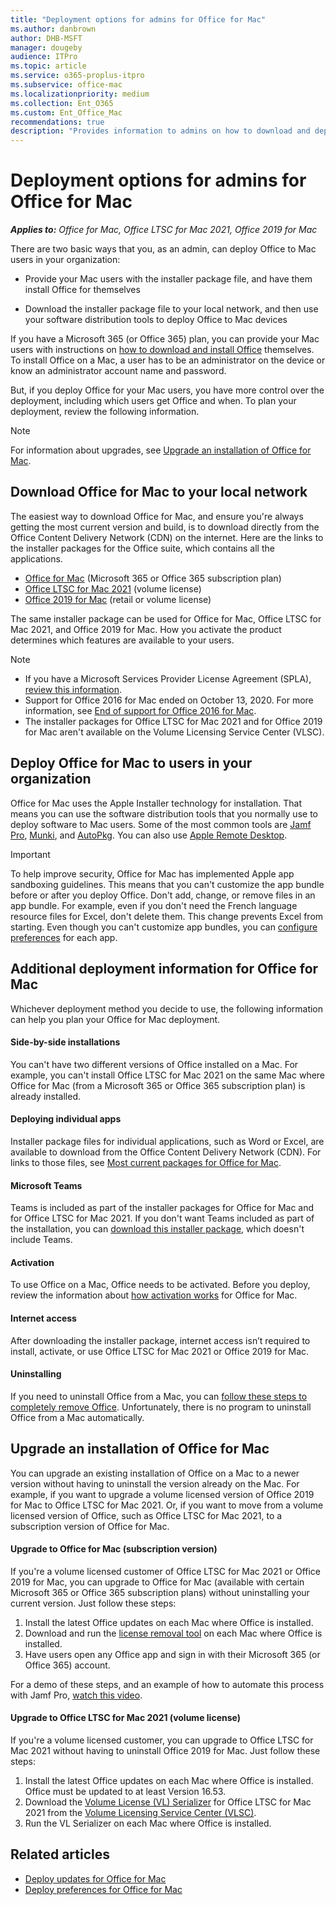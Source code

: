 ```yaml
---
title: "Deployment options for admins for Office for Mac"
ms.author: danbrown
author: DHB-MSFT
manager: dougeby
audience: ITPro
ms.topic: article
ms.service: o365-proplus-itpro
ms.subservice: office-mac
ms.localizationpriority: medium
ms.collection: Ent_O365
ms.custom: Ent_Office_Mac
recommendations: true
description: "Provides information to admins on how to download and deploy Office for Mac to users in their organization"
---
```


# Deployment options for admins for Office for Mac

***Applies to:*** *Office for Mac, Office LTSC for Mac 2021, Office 2019 for Mac*

There are two basic ways that you, as an admin, can deploy Office to Mac users in your organization:
  
- Provide your Mac users with the installer package file, and have them install Office for themselves

- Download the installer package file to your local network, and then use your software distribution tools to deploy Office to Mac devices

If you have a Microsoft 365 (or Office 365) plan, you can provide your Mac users with instructions on [how to download and install Office](https://support.microsoft.com/office/4414eaaf-0478-48be-9c42-23adc4716658?#InstallSteps=Install_on_a_Mac) themselves. To install Office on a Mac, a user has to be an administrator on the device or know an administrator account name and password.
  
But, if you deploy Office for your Mac users, you have more control over the deployment, including which users get Office and when. To plan your deployment, review the following information.

> [!NOTE]
> For information about upgrades, see [Upgrade an installation of Office for Mac](#upgrade-an-installation-of-office-for-mac).
  
## Download Office for Mac to your local network

The easiest way to download Office for Mac, and ensure you're always getting the most current version and build, is to download directly from the Office Content Delivery Network (CDN) on the internet. Here are the links to the installer packages for the Office suite, which contains all the applications.

- [Office for Mac](https://go.microsoft.com/fwlink/p/?linkid=2009112) (Microsoft 365 or Office 365 subscription plan)
- [Office LTSC for Mac 2021](https://go.microsoft.com/fwlink/p/?linkid=2009112) (volume license)
- [Office 2019 for Mac](https://go.microsoft.com/fwlink/p/?linkid=525133) (retail or volume license)

The same installer package can be used for Office for Mac, Office LTSC for Mac 2021, and Office 2019 for Mac. How you activate the product determines which features are available to your users.

> [!NOTE]
> - If you have a Microsoft Services Provider License Agreement (SPLA), [review this information](../ltsc2021/spla.md).
> - Support for Office 2016 for Mac ended on October 13, 2020. For more information, see [End of support for Office 2016 for Mac](https://support.microsoft.com/office/e944a907-bbc8-4be5-918d-a514068d0056).
> - The installer packages for Office LTSC for Mac 2021 and for Office 2019 for Mac aren't available on the Volume Licensing Service Center (VLSC).

## Deploy Office for Mac to users in your organization

Office for Mac uses the Apple Installer technology for installation. That means you can use the software distribution tools that you normally use to deploy software to Mac users. Some of the most common tools are [Jamf Pro](https://www.jamf.com/products/jamf-pro/), [Munki](https://www.munki.org/), and [AutoPkg](https://github.com/autopkg/autopkg). You can also use [Apple Remote Desktop](https://www.apple.com/remotedesktop/).
  
> [!IMPORTANT]
> To help improve security, Office for Mac has implemented Apple app sandboxing guidelines. This means that you can't customize the app bundle before or after you deploy Office. Don't add, change, or remove files in an app bundle. For example, even if you don't need the French language resource files for Excel, don't delete them. This change prevents Excel from starting. Even though you can't customize app bundles, you can [configure preferences](deploy-preferences-for-office-for-mac.md) for each app.
  
## Additional deployment information for Office for Mac

Whichever deployment method you decide to use, the following information can help you plan your Office for Mac deployment.
  
#### Side-by-side installations

You can't have two different versions of Office installed on a Mac. For example, you can't install Office LTSC for Mac 2021 on the same Mac where Office for Mac (from a Microsoft 365 or Office 365 subscription plan) is already installed.

#### Deploying individual apps

Installer package files for individual applications, such as Word or Excel, are available to download from the Office Content Delivery Network (CDN). For links to those files, see [Most current packages for Office for Mac](/officeupdates/update-history-office-for-mac#most-current-packages-for-office-for-mac).

#### Microsoft Teams

Teams is included as part of the installer packages for Office for Mac and for Office LTSC for Mac 2021. If you don't want Teams included as part of the installation, you can [download this installer package](https://go.microsoft.com/fwlink/p/?linkid=525133), which doesn't include Teams.

#### Activation

To use Office on a Mac, Office needs to be activated. Before you deploy, review the information about [how activation works](overview-of-activation-for-office-for-mac.md) for Office for Mac.

#### Internet access

After downloading the installer package, internet access isn’t required to install, activate, or use Office LTSC for Mac 2021 or Office 2019 for Mac.  

#### Uninstalling

If you need to uninstall Office from a Mac, you can [follow these steps to completely remove Office](https://support.microsoft.com/office/ec3aa66e-6a76-451f-9d35-cba2e14e94c0). Unfortunately, there is no program to uninstall Office from a Mac automatically.

## Upgrade an installation of Office for Mac

You can upgrade an existing installation of Office on a Mac to a newer version without having to uninstall the version already on the Mac. For example, if you want to upgrade a volume licensed version of Office 2019 for Mac to Office LTSC for Mac 2021. Or, if you want to move from a volume licensed version of Office, such as Office LTSC for Mac 2021, to a subscription version of Office for Mac.

#### Upgrade to Office for Mac (subscription version)

If you're a volume licensed customer of Office LTSC for Mac 2021 or Office 2019 for Mac, you can upgrade to Office for Mac (available with certain Microsoft 365 or Office 365 subscription plans) without uninstalling your current version. Just follow these steps:

1. Install the latest Office updates on each Mac where Office is installed.
2. Download and run the [license removal tool](https://support.microsoft.com/office/b032c0f6-a431-4dad-83a9-6b727c03b193) on each Mac where Office is installed.
3. Have users open any Office app and sign in with their Microsoft 365 (or Office 365) account.

For a demo of these steps, and an example of how to automate this process with Jamf Pro, [watch this video](https://www.youtube.com/watch?v=Zwuq_TT9QhU).

#### Upgrade to Office LTSC for Mac 2021 (volume license)

If you're a volume licensed customer, you can upgrade to Office LTSC for Mac 2021 without having to uninstall Office 2019 for Mac. Just follow these steps:

1. Install the latest Office updates on each Mac where Office is installed. Office must be updated to at least Version 16.53.
2. Download the [Volume License (VL) Serializer](volume-license-serializer.md) for Office LTSC for Mac 2021 from the [Volume Licensing Service Center (VLSC)](https://www.microsoft.com/licensing/servicecenter/default.aspx).
3. Run the VL Serializer on each Mac where Office is installed.

## Related articles

- [Deploy updates for Office for Mac](deploy-updates-for-office-for-mac.md)
- [Deploy preferences for Office for Mac](deploy-preferences-for-office-for-mac.md)